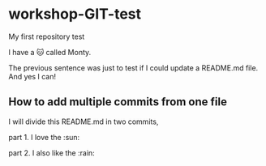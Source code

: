 # workshop-GIT-test
My first repository test

I have a :cat: called Monty.

The previous sentence was just to test if I could update a README.md file.
And yes I can!


## How to add multiple commits from one file

I will divide this README.md in two commits,

part 1. I love the :sun:

part 2. I also like the :rain:
